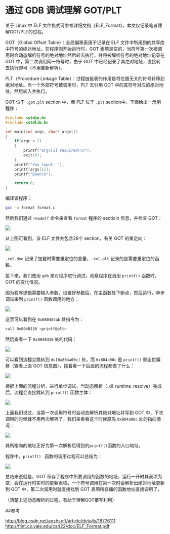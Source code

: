 # 通过 GDB 调试理解 GOT/PLT


关于 Linux 中 ELF 文件格式可参考详细文档《ELF_Format》，本文仅记录笔者理解GOT/PLT的过程。

GOT（Global Offset Table）：全局偏移表用于记录在 ELF 文件中所用到的共享库中符号的绝对地址。在程序刚开始运行时，GOT 表项是空的，当符号第一次被调用时会动态解析符号的绝对地址然后转去执行，并将被解析符号的绝对地址记录在 GOT 中，第二次调用同一符号时，由于 GOT 中已经记录了其绝对地址，直接转去执行即可（不用重新解析）。

PLT（Procedure Linkage Table）：过程链接表的作用是将位置无关的符号转移到绝对地址。当一个外部符号被调用时，PLT 去引用 GOT 中的其符号对应的绝对地址，然后转入并执行。

GOT 位于 `.got.plt` section 中，而 PLT 位于 `.plt` section中。下面给出一示例程序：

```c
#include <stdio.h>
#include <stdlib.h>

int main(int argc, char* argv[])
{
    if(argc < 2)
    {
        printf("argv[1] required!\n");
        exit(0);
    }
    printf("You input: ");
    printf(argv[1]);
    printf("Down\n");

    return 0;
}
```

编译该程序：

```sh
gcc -o format format.c
```

然后我们通过 `readelf` 命令来查看 `format` 程序的 sectioin 信息，并检查 GOT：


![](./images/got-1.png)

从上图可看到，该 ELF 文件共包含29个 section，有关 GOT 的重定向：



![](./images/got-2.png)


`.rel.dyn` 记录了加载时需要重定位的变量，`.rel.plt` 记录的是需要重定位的函数。

接下来，我们使用 `gdb` 来对程序进行调试，观察程序在调用 `printf()` 函数时，GOT 的变化情况。

因为程序逻辑需要输入参数，设置好参数后，在主函数处下断点，然后运行，单步调试来到 `printf()` 函数调用的地方：

![](./images/got-3.png)

这里可以看到在 `0x080484ab` 处指令为：
```sh
call 0x8048330 <printf@plt>
```
然后查看一下 `0x8048330` 处的代码：

![](./images/got-4.png)

可以看到流程会跳转到 `ds[0x804a00c]` 处，而 `0x804a00c` 是 `printf()` 重定位偏移（查看上面 GOT 信息图），接着看一下后面的流程都做了什么：

![](./images/got-5.png)

根据上面的流程分析，进行单步调试，当动态解析（_dl_runtime_resolve）完成后，流程会直接跳转到 `printf()` 函数主体：

![](./images/got-6.png)

上面我们说过，当第一次调用符号时会动态解析其绝对地址并写到 GOT 中，下次调用的时候就不用再次解析了，我们来看看这个时候原先 `0x804a00c` 处的指向情况：



![](./images/got-7.png)

其所指向的地址正好为第一次解析后得到的` printf() `函数的入口地址。

程序中，`printf() ` 函数的调用过程可以总结为：

![](./images/got-8.png)

总结来说就是，GOT 保存了程序中所要调用的函数的地址，运行一开时其表项为空，会在运行时实时的更新表项。一个符号调用在第一次时会解析出绝对地址更新到 GOT 中，第二次调用时就直接找到 GOT 表项所存储的函数地址直接调用了。

（清楚上述动态解析的过程，有助于理解GOT覆写利用）

##参考

http://blog.csdn.net/anzhsoft/article/details/18776111
http://flint.cs.yale.edu/cs422/doc/ELF_Format.pdf

